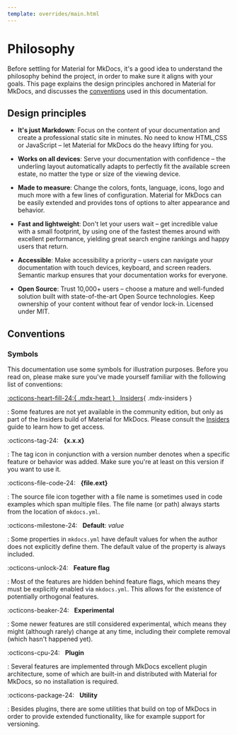 ```yaml
---
template: overrides/main.html
---
```


# Philosophy

Before settling for Material for MkDocs, it's a good idea to understand the
philosophy behind the project, in order to make sure it aligns with your goals.
This page explains the design principles anchored in Material for MkDocs, and
discusses the [conventions] used in this documentation.

  [conventions]: #conventions

## Design principles

- __It's just Markdown__: Focus on the content of your documentation and create
  a professional static site in minutes. No need to know HTML,CSS or JavaScript
  – let Material for MkDocs do the heavy lifting for you.

- __Works on all devices__: Serve your documentation with confidence – the 
  underling layout automatically adapts to perfectly fit the available screen 
  estate, no matter the type or size of the viewing device.

- __Made to measure__: Change the colors, fonts, language, icons, logo and much
  more with a few lines of configuration. Material for MkDocs can be easily 
  extended and provides tons of options to alter appearance and behavior.

- __Fast and lightweight__: Don't let your users wait – get incredible value
  with a small footprint, by using one of the fastest themes around with
  excellent performance, yielding great search engine rankings and happy
  users that return.

- __Accessible__: Make accessibility a priority – users can navigate your
  documentation with touch devices, keyboard, and screen readers. Semantic
  markup ensures that your documentation works for everyone.

- __Open Source__: Trust 10,000+ users – choose a mature and well-funded
  solution built with state-of-the-art Open Source technologies. Keep ownership
  of your content without fear of vendor lock-in. Licensed under MIT.

## Conventions

### Symbols

This documentation use some symbols for illustration purposes. Before you read
on, please make sure you've made yourself familiar with the following list of
conventions:

[:octicons-heart-fill-24:{ .mdx-heart } &nbsp; Insiders][Insiders]{ .mdx-insiders }

:   Some features are not yet available in the community edition, but only as
    part of the Insiders build of Material for MkDocs. Please consult the 
    [Insiders] guide to learn how to get access.

:octicons-tag-24: &nbsp; __{x.x.x}__

:   The tag icon in conjunction with a version number denotes when a specific 
    feature or behavior was added. Make sure you're at least on this version
    if you want to use it.

:octicons-file-code-24: &nbsp; __{file.ext}__

:   The source file icon together with a file name is sometimes used in code
    examples which span multiple files. The file name (or path) always starts
    from the location of `mkdocs.yml`.

:octicons-milestone-24: &nbsp; __Default__: _value_

:   Some properties in `mkdocs.yml` have default values for when the author
    does not explicitly define them. The default value of the property is always
    included.

:octicons-unlock-24: &nbsp; __Feature flag__

:   Most of the features are hidden behind feature flags, which means they must
    be explicitly enabled via `mkdocs.yml`. This allows for the existence of
    potentially orthogonal features.

:octicons-beaker-24: &nbsp; __Experimental__

:   Some newer features are still considered experimental, which means they
    might (although rarely) change at any time, including their complete removal 
    (which hasn't happened yet).


:octicons-cpu-24: &nbsp; __Plugin__

:   Several features are implemented through MkDocs excellent plugin
    architecture, some of which are built-in and distributed with Material for
    MkDocs, so no installation is required.

:octicons-package-24: &nbsp; __Utility__

:   Besides plugins, there are some utilities that build on top of MkDocs in
    order to provide extended functionality, like for example support for
    versioning.

  [Insiders]: insiders/index.md

